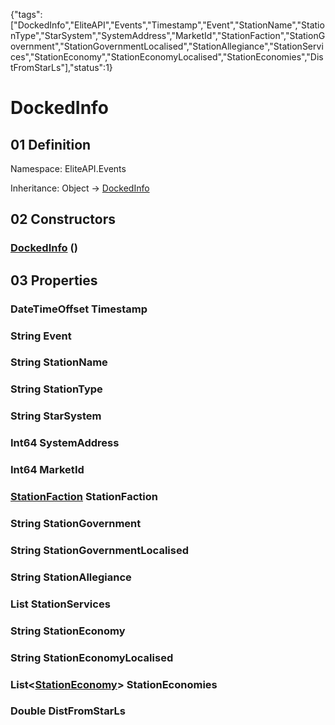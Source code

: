 {"tags":["DockedInfo","EliteAPI","Events","Timestamp","Event","StationName","StationType","StarSystem","SystemAddress","MarketId","StationFaction","StationGovernment","StationGovernmentLocalised","StationAllegiance","StationServices","StationEconomy","StationEconomyLocalised","StationEconomies","DistFromStarLs"],"status":1}

# DockedInfo

## 01 Definition

Namespace: <span class='code'>EliteAPI.Events</span>

Inheritance: <span class='code'>Object</span> → <span class='code'>[DockedInfo](../../EliteAPI/Events/DockedInfo.html)</span>

## 02 Constructors

### <span class='code'>[DockedInfo](../../EliteAPI/Events/DockedInfo.html)</span> ()

## 03 Properties

### <span class='code'>DateTimeOffset</span> Timestamp

### <span class='code'>String</span> Event

### <span class='code'>String</span> StationName

### <span class='code'>String</span> StationType

### <span class='code'>String</span> StarSystem

### <span class='code'>Int64</span> SystemAddress

### <span class='code'>Int64</span> MarketId

### <span class='code'>[StationFaction](../../EliteAPI/Events/StationFaction.html)</span> StationFaction

### <span class='code'>String</span> StationGovernment

### <span class='code'>String</span> StationGovernmentLocalised

### <span class='code'>String</span> StationAllegiance

### <span class='code'>List<String></span> StationServices

### <span class='code'>String</span> StationEconomy

### <span class='code'>String</span> StationEconomyLocalised

### <span class='code'>List<[StationEconomy](../../EliteAPI/Events/StationEconomy.html)></span> StationEconomies

### <span class='code'>Double</span> DistFromStarLs

